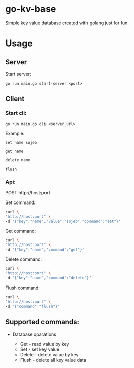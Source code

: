 # go-kv-base

Simple key value database created with golang just for fun.

# Usage

## Server

Start server:

```
go run main.go start-server <port>
```

## Client

### Start cli:

```
go run main.go cli <server_url>
```

Example:

```
set name sojeb
```

```
get name
```

```
delete name
```

```
flush
```

### Api:

POST http://host:port

Set command:

```bash
curl \
'http://host:port' \
-d '{"key":"name","value":"sojeb","command":"set"}'
```

Get command:

```bash
curl \
'http://host:port' \
-d '{"key":"name","command":"get"}'
```

Delete command:

```bash
curl \
'http://host:port' \
-d '{"key":"name","command":"delete"}'
```

Flush command:

```bash
curl \
'http://host:port' \
-d '{"command":"flush"}'
```

## Supported commands:

- Database oparations

  - Get - read value by key
  - Set - set key value
  - Delete - delete value by key
  - Flush - delete all key value data
